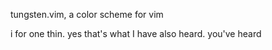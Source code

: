 tungsten.vim, a color scheme for vim


i for one thin.  yes that's what I have also heard. you've heard
